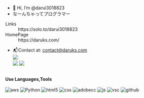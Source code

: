 - 👋 Hi, I’m @darui3018823
- なーんちゃってプログラマー<br>
<dl>
  <dt>Links</dt>
  <dd>https://solo.to/darui3018823</dd></dd>
  <dt>HomePage</dt>
  <dd>https://daruks.com/</dd>
</dl>

- 📬Contact at: [contact@daruks.com](mailto:contact@daruks.com)<br>
![](http://github-profile-summary-cards.vercel.app/api/cards/profile-details?username=darui3018823&theme=blue_green)<br>
![](http://github-profile-summary-cards.vercel.app/api/cards/repos-per-language?username=darui3018823&theme=blue_green)
![](http://github-profile-summary-cards.vercel.app/api/cards/most-commit-language?username=darui3018823&theme=blue_green)<br><br>

**Use Languages,Tools**<br><br>
![aws](https://darui3018823.github.io/profilepic/profile/resized/aws.jpg) ![Python](https://darui3018823.github.io/profilepic/profile/resized/python.png) ![html5](https://darui3018823.github.io/profilepic/profile/resized/html5.png) ![css](https://darui3018823.github.io/profilepic/profile/resized/css.png) ![adobecc](https://darui3018823.github.io/profilepic/profile/resized/AdobeCC.png) ![js](https://darui3018823.github.io/profilepic/profile/resized/js.png) ![vsc](https://darui3018823.github.io/profilepic/profile/resized/vsc.png) ![github](https://darui3018823.github.io/profilepic/profile/resized/github-mark-white.png)
